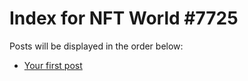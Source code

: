 # Index for NFT World #7725
Posts will be displayed in the order below:

- [Your first post](./001-first.md)

